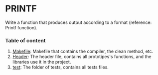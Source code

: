 # PRINTF
Write a function that produces output according to a format (reference: Printf function).

### Table of content
1. [Makefile](./Makefile): Makefile that contains the compiler, the clean method, etc.
2. [Header](./main.h): The header file, contains all prototipes's functions, and the libraries use it in the project.
3. [test](./test): The folder of tests, contains all tests files.
